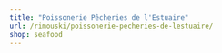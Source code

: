 ```yaml
---
title: "Poissonerie Pêcheries de l'Estuaire"
url: /rimouski/poissonerie-pecheries-de-lestuaire/
shop: seafood
---
```

